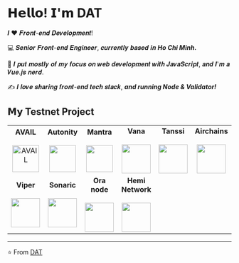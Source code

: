 # 𝗛𝗲𝗹𝗹𝗼! 𝗜'𝗺 **DAT**

𝑰 ❤️ 𝑭𝒓𝒐𝒏𝒕-𝒆𝒏𝒅 𝑫𝒆𝒗𝒆𝒍𝒐𝒑𝒎𝒆𝒏𝒕!

:computer: 𝑺𝒆𝒏𝒊𝒐𝒓 𝑭𝒓𝒐𝒏𝒕-𝒆𝒏𝒅 𝑬𝒏𝒈𝒊𝒏𝒆𝒆𝒓, 𝒄𝒖𝒓𝒓𝒆𝒏𝒕𝒍𝒚 𝒃𝒂𝒔𝒆𝒅 𝒊𝒏 ***Ho Chi Minh.*** 

:vulcan_salute: 𝑰 𝒑𝒖𝒕 𝒎𝒐𝒔𝒕𝒍𝒚 𝒐𝒇 𝒎𝒚 𝒇𝒐𝒄𝒖𝒔 𝒐𝒏 𝒘𝒆𝒃 𝒅𝒆𝒗𝒆𝒍𝒐𝒑𝒎𝒆𝒏𝒕 𝒘𝒊𝒕𝒉 𝑱𝒂𝒗𝒂𝑺𝒄𝒓𝒊𝒑𝒕, 𝒂𝒏𝒅 𝑰'𝒎 𝒂 𝑽𝒖𝒆.𝒋𝒔 𝒏𝒆𝒓𝒅. 

:writing_hand: 𝑰 𝒍𝒐𝒗𝒆 𝒔𝒉𝒂𝒓𝒊𝒏𝒈 𝒇𝒓𝒐𝒏𝒕-𝒆𝒏𝒅 𝒕𝒆𝒄𝒉 𝒔𝒕𝒂𝒄𝒌, ***and running Node & Validator!***

## 𝗠𝘆 **Testnet Project**

<table>
<tbody>
<tr>
<td align="center" width="20%">
    <span><b><center>AVAIL</center></b></span>
    <br>
    <a href="https://github.com/tiendat247/testnet/tree/main/avail">
        <img height="60px" src="https://pbs.twimg.com/profile_images/1671126588694609920/THQgYJtf_400x400.png" alt="AVAIL">
    </a>
</td>


<td align="center" width="20%">
	<span><b><center>Autonity</center></b></span>
	<br>
	 <a href="https://github.com/tiendat247/testnet/tree/main/autonity">
<img height=60px src="https://pbs.twimg.com/profile_images/1627678067459063811/pICOOrh-_400x400.jpg">  </a>
</td>

<td align="center" width="20%">
<span><b><center>Mantra</center></b></span> 
<br>
	<a href="https://github.com/tiendat247/testnet/tree/main/mantra">
<img height=60px src="https://pbs.twimg.com/profile_images/1790339778346618880/ihlLQAMC_400x400.jpg"></a>
</td>

<td align="center" width="20%">
<span><b><center>Vana</center></b></span>
<br>
	<a href="https://github.com/tiendat247/testnet/tree/main/vana">
<img height=65px src="https://pbs.twimg.com/profile_images/1799154241984143360/8UJkaTXV_400x400.jpg"> </a>
</td>

<td align="center" width="20%">
<span><b><center>Tanssi</center></b></span>
<br>
	<a href="https://github.com/tiendat247/testnet/tree/main/tanssi">
<img height=65px src="https://pbs.twimg.com/profile_images/1802005573627527168/eqO696at_400x400.jpg"></a>
</td>

<td align="center" width="20%">
<span><b><center>Airchains</center></b></span>
<br>
	<a href="https://github.com/tiendat247/testnet/tree/main/airchains">
<img height=65px src="https://pbs.twimg.com/profile_images/1689908960726245376/NSEHl_ga_400x400.jpg"></a>
</td>



</tr>

<tr>
<td align="center" width="20%">
<span><b><center>Viper</center></b></span>
<br>
	<a href="https://github.com/tiendat247/testnet/tree/main/viper">
<img height=65px src="https://pbs.twimg.com/profile_images/1726994057510199296/1-v6W-CJ_400x400.jpg"></a>
</td>

<td align="center" width="20%">
<span><b><center>Sonaric</center></b></span>
<br>
	<a href="https://github.com/tiendat247/testnet/tree/main/sonaric">
<img height=65px src="https://pbs.twimg.com/profile_images/1790180518979620864/xA4bAt7X_400x400.png"></a>
</td>
<td align="center" width="20%">
<span><b><center>Ora node</center></b></span>
<br>
	<a href="https://github.com/tiendat247/testnet/tree/main/Ora">
<img height=65px src="https://pbs.twimg.com/profile_images/1778285790126321664/jVXadRx3_400x400.jpg"></a>
</td>
<td align="center" width="20%">
<span><b><center>Hemi Network</center></b></span>
<br>
	<a href="https://github.com/tiendat247/testnet/tree/main/hemi">
<img height=65px src="https://pbs.twimg.com/profile_images/1834303544632991744/QEWxDxD4_400x400.png"></a>
</td>
</tr>

</tbody>
</table>


---
⭐️ From [DAT](https://github.com/tiendat247)

